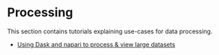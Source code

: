 # Processing

This section contains tutorials explaining use-cases for data processing.

* [Using Dask and napari to process & view large datasets](dask)
